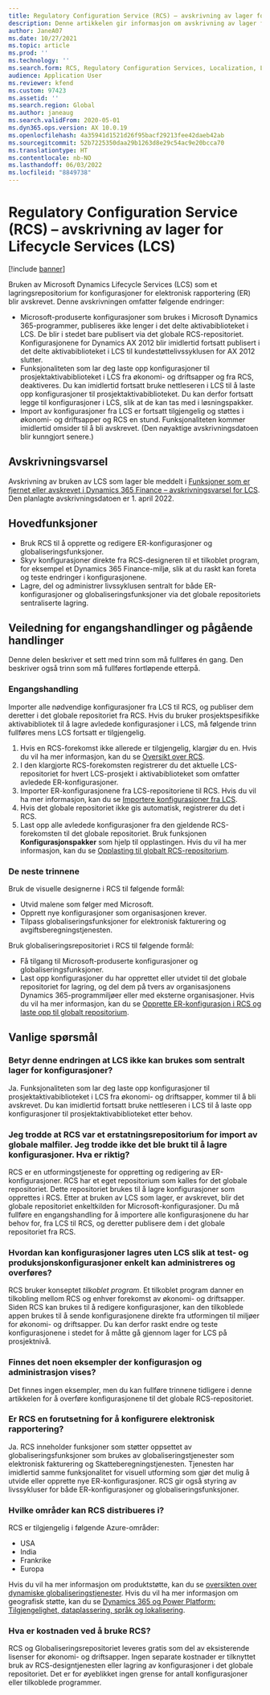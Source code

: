 ```yaml
---
title: Regulatory Configuration Service (RCS) – avskrivning av lager for Lifecycle Services (LCS)
description: Denne artikkelen gir informasjon om avskrivning av lager for Microsoft Dynamics Lifecycle Services (LCS) som er planlagt som en del av utrullingen av det globale repositoriet for Regulatory Configuration Service (RCS).
author: JaneA07
ms.date: 10/27/2021
ms.topic: article
ms.prod: ''
ms.technology: ''
ms.search.form: RCS, Regulatory Configuration Services, Localization, LCS storage, LCS storage deprecation
audience: Application User
ms.reviewer: kfend
ms.custom: 97423
ms.assetid: ''
ms.search.region: Global
ms.author: janeaug
ms.search.validFrom: 2020-05-01
ms.dyn365.ops.version: AX 10.0.19
ms.openlocfilehash: 4a35941d1521d26f95bacf29213fee42daeb42ab
ms.sourcegitcommit: 52b7225350daa29b1263d8e29c54ac9e20bcca70
ms.translationtype: HT
ms.contentlocale: nb-NO
ms.lasthandoff: 06/03/2022
ms.locfileid: "8849738"
---
```

# <a name="regulatory-configuration-service-rcs--lifecycle-services-lcs-storage-deprecation"></a>Regulatory Configuration Service (RCS) – avskrivning av lager for Lifecycle Services (LCS)

[!include [banner](../includes/banner.md)]

Bruken av Microsoft Dynamics Lifecycle Services (LCS) som et lagringsrepositorium for konfigurasjoner for elektronisk rapportering (ER) blir avskrevet. Denne avskrivningen omfatter følgende endringer:

- Microsoft-produserte konfigurasjoner som brukes i Microsoft Dynamics 365-programmer, publiseres ikke lenger i det delte aktivabiblioteket i LCS. De blir i stedet bare publisert via det globale RCS-repositoriet. Konfigurasjonene for Dynamics AX 2012 blir imidlertid fortsatt publisert i det delte aktivabiblioteket i LCS til kundestøttelivssyklusen for AX 2012 slutter.
- Funksjonaliteten som lar deg laste opp konfigurasjoner til prosjektaktivabiblioteket i LCS fra økonomi- og driftsapper og fra RCS, deaktiveres. Du kan imidlertid fortsatt bruke nettleseren i LCS til å laste opp konfigurasjoner til prosjektaktivabiblioteket. Du kan derfor fortsatt legge til konfigurasjoner i LCS, slik at de kan tas med i løsningspakker.
- Import av konfigurasjoner fra LCS er fortsatt tilgjengelig og støttes i økonomi- og driftsapper og RCS en stund. Funksjonaliteten kommer imidlertid omsider til å bli avskrevet. (Den nøyaktige avskrivningsdatoen blir kunngjort senere.)

## <a name="deprecation-notice"></a>Avskrivningsvarsel

Avskrivning av bruken av LCS som lager ble meddelt i [Funksjoner som er fjernet eller avskrevet i Dynamics 365 Finance – avskrivningsvarsel for LCS](../get-started/removed-deprecated-features-finance.md#features-removed-or-deprecated-in-the-finance-10017-release). Den planlagte avskrivningsdatoen er 1. april 2022.

## <a name="key-features"></a>Hovedfunksjoner

- Bruk RCS til å opprette og redigere ER-konfigurasjoner og globaliseringsfunksjoner.
- Skyv konfigurasjoner direkte fra RCS-designeren til et tilkoblet program, for eksempel et Dynamics 365 Finance-miljø, slik at du raskt kan foreta og teste endringer i konfigurasjonene.
- Lagre, del og administrer livssyklusen sentralt for både ER-konfigurasjoner og globaliseringsfunksjoner via det globale repositoriets sentraliserte lagring.

## <a name="guidance-for-one-time-and-ongoing-actions"></a>Veiledning for engangshandlinger og pågående handlinger

Denne delen beskriver et sett med trinn som må fullføres én gang. Den beskriver også trinn som må fullføres fortløpende etterpå.

### <a name="one-time-action"></a>Engangshandling

Importer alle nødvendige konfigurasjoner fra LCS til RCS, og publiser dem deretter i det globale repositoriet fra RCS. Hvis du bruker prosjektspesifikke aktivabibliotek til å lagre avledede konfigurasjoner i LCS, må følgende trinn fullføres mens LCS fortsatt er tilgjengelig.

1. Hvis en RCS-forekomst ikke allerede er tilgjengelig, klargjør du en. Hvis du vil ha mer informasjon, kan du se [Oversikt over RCS](rcs-overview.md).
2. I den klargjorte RCS-forekomsten registrerer du det aktuelle LCS-repositoriet for hvert LCS-prosjekt i aktivabiblioteket som omfatter avledede ER-konfigurasjoner.
3. Importer ER-konfigurasjonene fra LCS-repositoriene til RCS. Hvis du vil ha mer informasjon, kan du se [Importere konfigurasjoner fra LCS](/dynamics365/fin-ops-core/dev-itpro/analytics/tasks/er-import-configuration-lifecycle-services).
4. Hvis det globale repositoriet ikke gis automatisk, registrerer du det i RCS.
5. Last opp alle avledede konfigurasjoner fra den gjeldende RCS-forekomsten til det globale repositoriet. Bruk funksjonen **Konfigurasjonspakker** som hjelp til opplastingen. Hvis du vil ha mer informasjon, kan du se [Opplasting til globalt RCS-repositorium](rcs-global-repo-upload.md).

### <a name="going-forward"></a>De neste trinnene

Bruk de visuelle designerne i RCS til følgende formål:

- Utvid malene som følger med Microsoft.
- Opprett nye konfigurasjoner som organisasjonen krever.
- Tilpass globaliseringsfunksjoner for elektronisk fakturering og avgiftsberegningstjenesten.

Bruk globaliseringsrepositoriet i RCS til følgende formål:

- Få tilgang til Microsoft-produserte konfigurasjoner og globaliseringsfunksjoner.
- Last opp konfigurasjoner du har opprettet eller utvidet til det globale repositoriet for lagring, og del dem på tvers av organisasjonens Dynamics 365-programmiljøer eller med eksterne organisasjoner. Hvis du vil ha mer informasjon, kan du se [Opprette ER-konfigurasjon i RCS og laste opp til globalt repositorium](rcs-global-repo-upload.md).

## <a name="frequently-asked-questions"></a>Vanlige spørsmål

### <a name="does-this-change-mean-that-lcs-cant-be-used-as-central-storage-for-configurations"></a>Betyr denne endringen at LCS ikke kan brukes som sentralt lager for konfigurasjoner?

Ja. Funksjonaliteten som lar deg laste opp konfigurasjoner til prosjektaktivabiblioteket i LCS fra økonomi- og driftsapper, kommer til å bli avskrevet. Du kan imidlertid fortsatt bruke nettleseren i LCS til å laste opp konfigurasjoner til prosjektaktivabiblioteket etter behov.

### <a name="i-thought-that-rcs-was-a-replacement-repository-for-importing-global-template-files-i-didnt-think-that-its-used-to-store-configurations-which-is-correct"></a>Jeg trodde at RCS var et erstatningsrepositorium for import av globale malfiler. Jeg trodde ikke det ble brukt til å lagre konfigurasjoner. Hva er riktig?

RCS er en utformingstjeneste for oppretting og redigering av ER-konfigurasjoner. RCS har et eget repositorium som kalles for det globale repositoriet. Dette repositoriet brukes til å lagre konfigurasjoner som opprettes i RCS. Etter at bruken av LCS som lager, er avskrevet, blir det globale repositoriet enkeltkilden for Microsoft-konfigurasjoner. Du må fullføre en engangshandling for å importere alle konfigurasjonene du har behov for, fra LCS til RCS, og deretter publisere dem i det globale repositoriet fra RCS.

### <a name="without-lcs-what-is-the-suggested-way-to-store-configurations-so-that-test-and-production-configurations-can-easily-be-managed-and-transferred"></a>Hvordan kan konfigurasjoner lagres uten LCS slik at test- og produksjonskonfigurasjoner enkelt kan administreres og overføres?

RCS bruker konseptet *tilkoblet program*. Et tilkoblet program danner en tilkobling mellom RCS og enhver forekomst av økonomi- og driftsapper. Siden RCS kan brukes til å redigere konfigurasjoner, kan den tilkoblede appen brukes til å sende konfigurasjonene direkte fra utformingen til miljøer for økonomi- og driftsapper. Du kan derfor raskt endre og teste konfigurasjonene i stedet for å måtte gå gjennom lager for LCS på prosjektnivå.

### <a name="are-there-any-examples-that-show-the-setup-and-management"></a>Finnes det noen eksempler der konfigurasjon og administrasjon vises?

Det finnes ingen eksempler, men du kan fullføre trinnene tidligere i denne artikkelen for å overføre konfigurasjonene til det globale RCS-repositoriet.

### <a name="is-rcs-a-prerequisite-to-configure-electronic-reporting"></a>Er RCS en forutsetning for å konfigurere elektronisk rapportering?

Ja. RCS inneholder funksjoner som støtter oppsettet av globaliseringsfunksjoner som brukes av globaliseringstjenester som elektronisk fakturering og Skatteberegningstjenesten. Tjenesten har imidlertid samme funksjonalitet for visuell utforming som gjør det mulig å utvide eller opprette nye ER-konfigurasjoner. RCS gir også styring av livssykluser for både ER-konfigurasjoner og globaliseringsfunksjoner.

### <a name="which-regions-can-rcs-be-deployed-in"></a>Hvilke områder kan RCS distribueres i?

RCS er tilgjengelig i følgende Azure-områder:

- USA
- India
- Frankrike
- Europa

Hvis du vil ha mer informasjon om produktstøtte, kan du se [oversikten over dynamiske globaliseringstjenester](globalization-services-overview.md). Hvis du vil ha mer informasjon om geografisk støtte, kan du se [Dynamics 365 og Power Platform: Tilgjengelighet, dataplassering, språk og lokalisering](https://aka.ms/rcs/D365Productavailabilityguide).

### <a name="whats-the-cost-of-using-rcs"></a>Hva er kostnaden ved å bruke RCS?

RCS og Globaliseringsrepositoriet leveres gratis som del av eksisterende lisenser for økonomi- og driftsapper. Ingen separate kostnader er tilknyttet bruk av RCS-designtjenesten eller lagring av konfigurasjoner i det globale repositoriet. Det er for øyeblikket ingen grense for antall konfigurasjoner eller tilkoblede programmer.